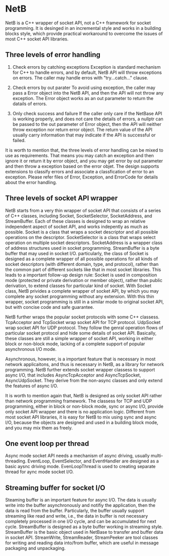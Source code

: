 # NetB

NetB is a C++ wrapper of socket API, not a C++ framework for socket programming. It is desinged in an incremental style and works in a building blocks style, which provide practical workaround to overcome the issues of most C++ socket API libraries. 

## Three levels of error handling

1. Check errors by catching exceptions
Exception is standard mechanism for C++ to handle errors, and by default, NetB API will throw exceptions on errors. The caller may handle erros with "try...catch..." clause. 

2. Check errors by out parater
To avoid using exception, the caller may pass a Error object into the NetB API, and then the API will not throw any exception. The Error object works as an out parameter to return the datails of errors. 

3. Only check success and failure
If the caller only care if the NetBase API is working properly, and does not care the details of errors, a nullptr can be passed to the out parameter of Error object, then the API will neither throw exception nor return error object. The return value of the API usually carry information that may indicate if the API is successful or failed.  

It is worth to mention that, the three levels of error handling can be mixed to use as requirements. That means you may catch an exception and then ignore it or return it by error object, and you may get error by out parameter and then throw a exception based on the error objet. The design supports extensions to classify errors and associate a classfication of error to an exception. Please refer files of Error, Exception, and ErrorCode for details about the error handling.  

## Three levels of socket API wrapper

NetB starts from a very thin wrapper of socket API that consists of a series of C++ classes, including Socket, SocketSelector, SocketAddress, and StreamBuffer. Each of these classes is designed to wrap an relative independent aspect of socket API, and works indepently as much as possible. Socket is a class that wraps a socket descriptor and all possible operations on the descriptor. SocketSelector is a class that wraps select operation on multiple socket descriptors. SocketAddress is a wrapper class of address structures used in socket programming. StreamBuffer is a byte buffer that may used in socket I/O. particularly, the class of Socket is designed as a complete wrapper of all possible operations for all kinds of socket descriptors (with different domain, type, and protocol), rather than the common part of different sockets like that in most socket libraries. This leads to a important follow-up design rule: Socket is used in composition mode (protected or private derivation or member object), rather than public derivation, to extend classes for particular kind of socket. With Socket class, NetB privides a complete wrapper of socket API, by which you may complete any socket programming without any extension. With this thin wrapper, socket programming is still in a similar mode to original socket API, but with concise code and safe guarantee. 

NetB further wraps the popular socket protocols with some C++ classess. TcpAcceptor and TcpSocket wrap socket API for TCP protocol. UdpSocket wrap socket API for UDP protocol. They follow the genral operation flows of particular socket protocol and hide some details of socket API. Basically, these classes are still a simple wrapper of socket API, working in either block or non-block mode, lacking of a complete support of popular asynchronous I/O mode. 

Asynchronous, however, is a important feature that is necessary in most network applicaitons, and thus is necessary in NetB, as a library for network programming. NetB further extends socket wrapper classess to support async I/O, that includes AsyncTcpAcceptor and AsyncTcpSocket, AsyncUdpSocket. They derive from the non-async classes and only extend the features of async I/O.    

It is worth to mention again that, NetB is designed as only socket API rather than network programming framework. The classess for TCP and UDP programming, either in block or non-block mode, sync or async I/O, provide only socket API wrapper and there is no application logic. Different from most socket API libraries, it is easy for NetB to mix using sync and async I/O, because the objects are designed and used in a building block mode, and you may mix them as freely.   

## One event loop per thread

Async mode socket API needs a mechanism of async driving, usually multi-threading. EventLoop, EventSelector, and EventHandler are designed as a basic aysnc driving mode. EvenLoopThread is used to creating separate thread for aync mode socket I/O.  

## Streaming buffer for socket I/O

Steaming buffer is an important feature for async I/O. The data is usually write into the buffer asynchronously and notifiy the application, then the data is read from the buffer. Particularly, the buffer usually support streaming like read and write, i.e., the data in buffer is not necessary completely processed in one I/O cycle, and can be accumulated for next cycle. StreamBuffer is designed as a byte buffer working in streaming style. StreamBuffer is the basic object used in NetBase to transfer and buffer data in socket API. StreamWrite, StreamReader, StreamPeeker are tool classes for writing and reading data into/from buffer, which are useful in message packaging and unpackaging. 

